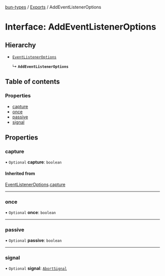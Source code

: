 [bun-types](https://oven-sh.github.io/bun-types/README.md) / [Exports](https://oven-sh.github.io/bun-types/modules.md) / AddEventListenerOptions

# Interface: AddEventListenerOptions

## Hierarchy

- [`EventListenerOptions`](https://oven-sh.github.io/bun-types/interfaces/EventListenerOptions.md)

  ↳ **`AddEventListenerOptions`**

## Table of contents

### Properties

- [capture](https://oven-sh.github.io/bun-types/interfaces/AddEventListenerOptions.md#capture)
- [once](https://oven-sh.github.io/bun-types/interfaces/AddEventListenerOptions.md#once)
- [passive](https://oven-sh.github.io/bun-types/interfaces/AddEventListenerOptions.md#passive)
- [signal](https://oven-sh.github.io/bun-types/interfaces/AddEventListenerOptions.md#signal)

## Properties

### capture

• `Optional` **capture**: `boolean`

#### Inherited from

[EventListenerOptions](https://oven-sh.github.io/bun-types/interfaces/EventListenerOptions.md).[capture](https://oven-sh.github.io/bun-types/interfaces/EventListenerOptions.md#capture)

___

### once

• `Optional` **once**: `boolean`

___

### passive

• `Optional` **passive**: `boolean`

___

### signal

• `Optional` **signal**: [`AbortSignal`](https://oven-sh.github.io/bun-types/modules.md#abortsignal)
